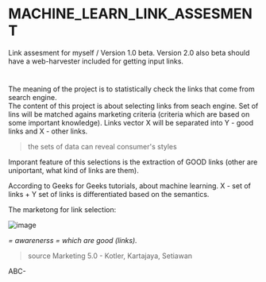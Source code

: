 # MACHINE_LEARN_LINK_ASSESMENT
Link assesment for myself / Version 1.0 beta.
Version 2.0 also beta should have a web-harvester included for getting input links.
#
The meaning of the project is to statistically check the links that come from search engine.
<br/>
The content of this project is about selecting links from seach engine.
Set of lins will be matched agains marketing criteria (criteria which are based on some important knowledge).
Links vector X will be separated into Y - good links and X - other links.
<br/>

> the sets of data can reveal consumer's styles

Imporant feature of this selections is the extraction of GOOD links (other are uniportant, what kind of links are them).

According to Geeks for Geeks tutorials, about machine learning.
X - set of links + Y set of links is differentiated based on the semantics.

The marketong for link selection:

![image](https://github.com/jacekturek/MACHINE_LEARN_LINK_ASSESMENT/assets/62720909/4d138074-ba2f-4239-aa7d-a772ff27b46b)

*= awarenerss = which are good (links).*

> source Marketing 5.0 - Kotler, Kartajaya, Setiawan

ABC-
